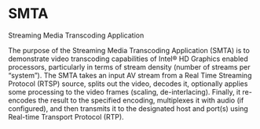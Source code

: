# SMTA
Streaming Media Transcoding Application

The purpose of the Streaming Media Transcoding Application (SMTA) is to demonstrate video transcoding capabilities of Intel® HD Graphics enabled processors, particularly in terms of stream density (number of streams per “system”). The SMTA takes an input AV stream from a Real Time Streaming Protocol (RTSP) source, splits out the video, decodes it, optionally applies some processing to the video frames (scaling, de-interlacing). Finally, it re-encodes the result to the specified encoding, multiplexes it with audio (if configured), and then transmits it to the designated host and port(s) using Real-time Transport Protocol (RTP).
